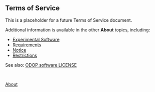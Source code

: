## Terms of Service

This is a placeholder for a future Terms of Service document.

Additional information is available in the other **About** topics, including:   
* [Experimental Software](../experimental.html)
* [Requirements](../requirements.html)
* [Notice](Disclaimer.html)
* [Restrictions](Restrictions.html)

See also: [ODOP software LICENSE](https://github.com/thegrumpys/odop/blob/master/LICENSE)
   
   &nbsp;
   
[About](../)

